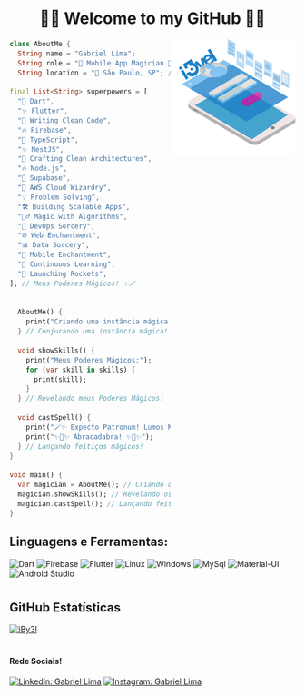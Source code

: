 <h1 align="center">
	🚀📱 Welcome to my GitHub 📱🚀
</h1>


<img align="right" width="220" src="https://github.com/iBy3l/iBy3l/blob/main/git.png" />

```dart 
class AboutMe {
  String name = "Gabriel Lima";
  String role = "🚀 Mobile App Magician 📱"; // Um toque mágico!
  String location = "🌆 São Paulo, SP"; // Moro na cidade mágica de São Paulo! 🏙️

final List<String> superpowers = [
  "🚀 Dart",
  "✨ Flutter",
  "📝 Writing Clean Code",
  "🔥 Firebase",
  "🚀 TypeScript",
  "✨ NestJS",
  "📝 Crafting Clean Architectures",
  "🔥 Node.js",
  "📝 Supabase",
  "📝 AWS Cloud Wizardry",
  "💡 Problem Solving",
  "🛠️ Building Scalable Apps",
  "🧙‍♂️ Magic with Algorithms",
  "🧰 DevOps Sorcery",
  "🌐 Web Enchantment",
  "📊 Data Sorcery",
  "📱 Mobile Enchantment",
  "🌟 Continuous Learning",
  "🚀 Launching Rockets",
]; // Meus Poderes Mágicos! ✨🪄


  AboutMe() {
    print("Criando uma instância mágica de AboutMe...");
  } // Conjurando uma instância mágica!
  
  void showSkills() {
    print("Meus Poderes Mágicos:");
    for (var skill in skills) {
      print(skill);
    }
  } // Revelando meus Poderes Mágicos!

  void castSpell() {
    print("🪄✨ Expecto Patronum! Lumos Maxima! Alohomora! 🪄✨");
    print("✨🔮✨ Abracadabra! ✨🔮✨");
  } // Lançando feitiços mágicos!
}

void main() {
  var magician = AboutMe(); // Criando o mágico Gabriel!
  magician.showSkills(); // Revelando os Poderes Mágicos de Gabriel!
  magician.castSpell(); // Lançando feitiços mágicos!
}

```

## **Linguagens e Ferramentas:**  

![Dart](https://img.shields.io/badge/Dart-0175C2?style=for-the-badge&logo=dart&logoColor=white)
![Firebase](https://img.shields.io/badge/Firebase-F29D0C?style=for-the-badge&logo=firebase&logoColor=white)
![Flutter](https://img.shields.io/badge/Flutter-02569B?style=for-the-badge&logo=flutter&logoColor=white)
![Linux](https://img.shields.io/badge/Linux-E34F26?style=for-the-badge&logo=linux&logoColor=black)
![Windows](https://img.shields.io/badge/Windows-017AD7?style=for-the-badge&logo=windows&logoColor=white)
![MySql](https://img.shields.io/badge/MySQL-00000F?style=for-the-badge&logo=mysql&logoColor=white)
![Material-UI](https://img.shields.io/badge/Material--UI-0081CB?style=for-the-badge&logo=material-ui&logoColor=white)
![Android Studio](https://img.shields.io/badge/Android_Studio-3DDC84?style=for-the-badge&logo=android-studio&logoColor=white)

<h1>
</h1>

## **GitHub Estatísticas**

[![iBy3l](https://github-readme-stats.vercel.app/api/top-langs/?username=iby3l&hide=html&layout=compact&theme=gruvbox)](https://github.com/anuraghazra/github-readme-stats)

<h1>
	</h1>



#### Rede Sociais!

[![Linkedin: Gabriel Lima](https://img.shields.io/badge/-Gabriel-blue?style=flat-square&logo=Linkedin&logoColor=white&link=LINK-DO-SEU-LINKEDIN)](https://www.linkedin.com/in/gabriellima-flutter/)
[![Instagram: Gabriel Lima](https://img.shields.io/badge/-Gabriel-DF0174?style=flat-square&logo=instagram&logoColor=white&link=LINK-DO-SEU-INSTAGRAM)](https://www.instagram.com/iby3l/)






